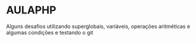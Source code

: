 # AULAPHP  
Alguns desafios utilizando superglobais, variáveis, operações aritméticas e algumas condições  e testando o git
